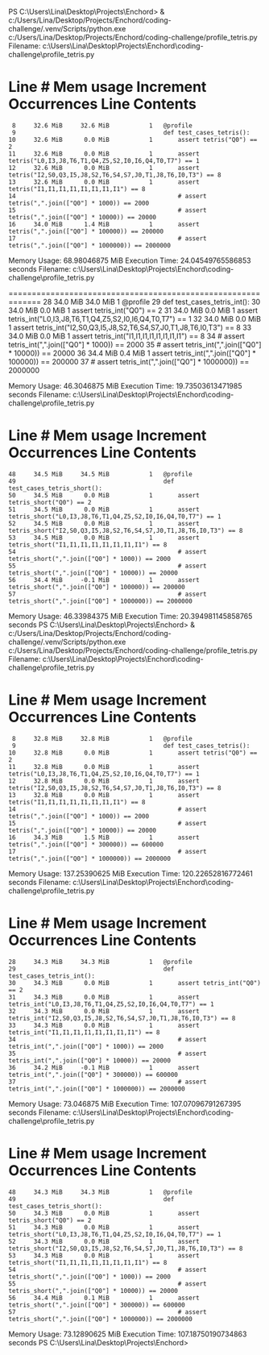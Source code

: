PS C:\Users\Lina\Desktop\Projects\Enchord> & c:/Users/Lina/Desktop/Projects/Enchord/coding-challenge/.venv/Scripts/python.exe c:/Users/Lina/Desktop/Projects/Enchord/coding-challenge/profile_tetris.py
Filename: c:\Users\Lina\Desktop\Projects\Enchord\coding-challenge\profile_tetris.py

Line #    Mem usage    Increment  Occurrences   Line Contents
=============================================================
     8     32.6 MiB     32.6 MiB           1   @profile
     9                                         def test_cases_tetris():
    10     32.6 MiB      0.0 MiB           1       assert tetris("Q0") == 2
    11     32.6 MiB      0.0 MiB           1       assert tetris("L0,I3,J8,T6,T1,Q4,Z5,S2,I0,I6,Q4,T0,T7") == 1      
    12     32.6 MiB      0.0 MiB           1       assert tetris("I2,S0,Q3,I5,J8,S2,T6,S4,S7,J0,T1,J8,T6,I0,T3") == 8
    13     32.6 MiB      0.0 MiB           1       assert tetris("I1,I1,I1,I1,I1,I1,I1,I1") == 8
    14                                             # assert tetris(",".join(["Q0"] * 1000)) == 2000
    15                                             # assert tetris(",".join(["Q0"] * 10000)) == 20000
    16     34.0 MiB      1.4 MiB           1       assert tetris(",".join(["Q0"] * 100000)) == 200000
    17                                             # assert tetris(",".join(["Q0"] * 1000000)) == 2000000


Memory Usage: 68.98046875 MiB
Execution Time: 24.04549765586853 seconds
Filename: c:\Users\Lina\Desktop\Projects\Enchord\coding-challenge\profile_tetris.py

=============================================================
    28     34.0 MiB     34.0 MiB           1   @profile
    29                                         def test_cases_tetris_int():
    30     34.0 MiB      0.0 MiB           1       assert tetris_int("Q0") == 2
    31     34.0 MiB      0.0 MiB           1       assert tetris_int("L0,I3,J8,T6,T1,Q4,Z5,S2,I0,I6,Q4,T0,T7") == 1
    32     34.0 MiB      0.0 MiB           1       assert tetris_int("I2,S0,Q3,I5,J8,S2,T6,S4,S7,J0,T1,J8,T6,I0,T3") == 8
    33     34.0 MiB      0.0 MiB           1       assert tetris_int("I1,I1,I1,I1,I1,I1,I1,I1") == 8
    34                                             # assert tetris_int(",".join(["Q0"] * 1000)) == 2000
    35                                             # assert tetris_int(",".join(["Q0"] * 10000)) == 20000
    36     34.4 MiB      0.4 MiB           1       assert tetris_int(",".join(["Q0"] * 100000)) == 200000
    37                                             # assert tetris_int(",".join(["Q0"] * 1000000)) == 2000000


Memory Usage: 46.3046875 MiB
Execution Time: 19.73503613471985 seconds
Filename: c:\Users\Lina\Desktop\Projects\Enchord\coding-challenge\profile_tetris.py

Line #    Mem usage    Increment  Occurrences   Line Contents
=============================================================
    48     34.5 MiB     34.5 MiB           1   @profile
    49                                         def test_cases_tetris_short():
    50     34.5 MiB      0.0 MiB           1       assert tetris_short("Q0") == 2
    51     34.5 MiB      0.0 MiB           1       assert tetris_short("L0,I3,J8,T6,T1,Q4,Z5,S2,I0,I6,Q4,T0,T7") == 1
    52     34.5 MiB      0.0 MiB           1       assert tetris_short("I2,S0,Q3,I5,J8,S2,T6,S4,S7,J0,T1,J8,T6,I0,T3") == 8
    53     34.5 MiB      0.0 MiB           1       assert tetris_short("I1,I1,I1,I1,I1,I1,I1,I1") == 8
    54                                             # assert tetris_short(",".join(["Q0"] * 1000)) == 2000
    55                                             # assert tetris_short(",".join(["Q0"] * 10000)) == 20000
    56     34.4 MiB     -0.1 MiB           1       assert tetris_short(",".join(["Q0"] * 100000)) == 200000
    57                                             # assert tetris_short(",".join(["Q0"] * 1000000)) == 2000000


Memory Usage: 46.33984375 MiB
Execution Time: 20.394981145858765 seconds
PS C:\Users\Lina\Desktop\Projects\Enchord> & c:/Users/Lina/Desktop/Projects/Enchord/coding-challenge/.venv/Scripts/python.exe c:/Users/Lina/Desktop/Projects/Enchord/coding-challenge/profile_tetris.py
Filename: c:\Users\Lina\Desktop\Projects\Enchord\coding-challenge\profile_tetris.py

Line #    Mem usage    Increment  Occurrences   Line Contents
=============================================================
     8     32.8 MiB     32.8 MiB           1   @profile
     9                                         def test_cases_tetris():
    10     32.8 MiB      0.0 MiB           1       assert tetris("Q0") == 2
    11     32.8 MiB      0.0 MiB           1       assert tetris("L0,I3,J8,T6,T1,Q4,Z5,S2,I0,I6,Q4,T0,T7") == 1
    12     32.8 MiB      0.0 MiB           1       assert tetris("I2,S0,Q3,I5,J8,S2,T6,S4,S7,J0,T1,J8,T6,I0,T3") == 8
    13     32.8 MiB      0.0 MiB           1       assert tetris("I1,I1,I1,I1,I1,I1,I1,I1") == 8
    14                                             # assert tetris(",".join(["Q0"] * 1000)) == 2000
    15                                             # assert tetris(",".join(["Q0"] * 10000)) == 20000
    16     34.3 MiB      1.5 MiB           1       assert tetris(",".join(["Q0"] * 300000)) == 600000
    17                                             # assert tetris(",".join(["Q0"] * 1000000)) == 2000000


Memory Usage: 137.25390625 MiB
Execution Time: 120.22652816772461 seconds
Filename: c:\Users\Lina\Desktop\Projects\Enchord\coding-challenge\profile_tetris.py

Line #    Mem usage    Increment  Occurrences   Line Contents
=============================================================
    28     34.3 MiB     34.3 MiB           1   @profile
    29                                         def test_cases_tetris_int():
    30     34.3 MiB      0.0 MiB           1       assert tetris_int("Q0") == 2
    31     34.3 MiB      0.0 MiB           1       assert tetris_int("L0,I3,J8,T6,T1,Q4,Z5,S2,I0,I6,Q4,T0,T7") == 1
    32     34.3 MiB      0.0 MiB           1       assert tetris_int("I2,S0,Q3,I5,J8,S2,T6,S4,S7,J0,T1,J8,T6,I0,T3") == 8
    33     34.3 MiB      0.0 MiB           1       assert tetris_int("I1,I1,I1,I1,I1,I1,I1,I1") == 8
    34                                             # assert tetris_int(",".join(["Q0"] * 1000)) == 2000
    35                                             # assert tetris_int(",".join(["Q0"] * 10000)) == 20000
    36     34.2 MiB     -0.1 MiB           1       assert tetris_int(",".join(["Q0"] * 300000)) == 600000
    37                                             # assert tetris_int(",".join(["Q0"] * 1000000)) == 2000000


Memory Usage: 73.046875 MiB
Execution Time: 107.07096791267395 seconds
Filename: c:\Users\Lina\Desktop\Projects\Enchord\coding-challenge\profile_tetris.py

Line #    Mem usage    Increment  Occurrences   Line Contents
=============================================================
    48     34.3 MiB     34.3 MiB           1   @profile
    49                                         def test_cases_tetris_short():
    50     34.3 MiB      0.0 MiB           1       assert tetris_short("Q0") == 2
    51     34.3 MiB      0.0 MiB           1       assert tetris_short("L0,I3,J8,T6,T1,Q4,Z5,S2,I0,I6,Q4,T0,T7") == 1
    52     34.3 MiB      0.0 MiB           1       assert tetris_short("I2,S0,Q3,I5,J8,S2,T6,S4,S7,J0,T1,J8,T6,I0,T3") == 8
    53     34.3 MiB      0.0 MiB           1       assert tetris_short("I1,I1,I1,I1,I1,I1,I1,I1") == 8
    54                                             # assert tetris_short(",".join(["Q0"] * 1000)) == 2000
    55                                             # assert tetris_short(",".join(["Q0"] * 10000)) == 20000
    56     34.4 MiB      0.1 MiB           1       assert tetris_short(",".join(["Q0"] * 300000)) == 600000
    57                                             # assert tetris_short(",".join(["Q0"] * 1000000)) == 2000000


Memory Usage: 73.12890625 MiB
Execution Time: 107.18750190734863 seconds
PS C:\Users\Lina\Desktop\Projects\Enchord> 